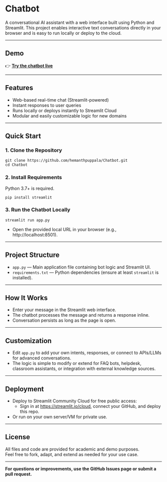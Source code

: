 # Chatbot

A conversational AI assistant with a web interface built using Python and Streamlit. This project enables interactive text conversations directly in your browser and is easy to run locally or deploy to the cloud.

---

## Demo

👉 **[Try the chatbot live](https://hemanthpuppala.onrender.com/)**

---

## Features

- Web-based real-time chat (Streamlit-powered)
- Instant responses to user queries
- Runs locally or deploys instantly to Streamlit Cloud
- Modular and easily customizable logic for new domains

---

## Quick Start

### 1. Clone the Repository
```
git clone https://github.com/hemanthpuppala/Chatbot.git
cd Chatbot
```

### 2. Install Requirements

Python 3.7+ is required.
```
pip install streamlit
```

### 3. Run the Chatbot Locally

```
streamlit run app.py

```
- Open the provided local URL in your browser (e.g., http://localhost:8501).

---

## Project Structure

- `app.py` — Main application file containing bot logic and Streamlit UI.
- `requirements.txt` — Python dependencies (ensure at least `streamlit` is installed).

---

## How It Works

- Enter your message in the Streamlit web interface.
- The chatbot processes the message and returns a response inline.
- Conversation persists as long as the page is open.

---

## Customization

- Edit `app.py` to add your own intents, responses, or connect to APIs/LLMs for advanced conversations.
- The logic is simple to modify or extend for FAQ bots, helpdesk, classroom assistants, or integration with external knowledge sources.

---

## Deployment

- Deploy to Streamlit Community Cloud for free public access:
    - Sign in at https://streamlit.io/cloud, connect your GitHub, and deploy this repo.
- Or run on your own server/VM for private use.

---

## License

All files and code are provided for academic and demo purposes.  
Feel free to fork, adapt, and extend as needed for your use case.

---

**For questions or improvements, use the GitHub Issues page or submit a pull request.**

